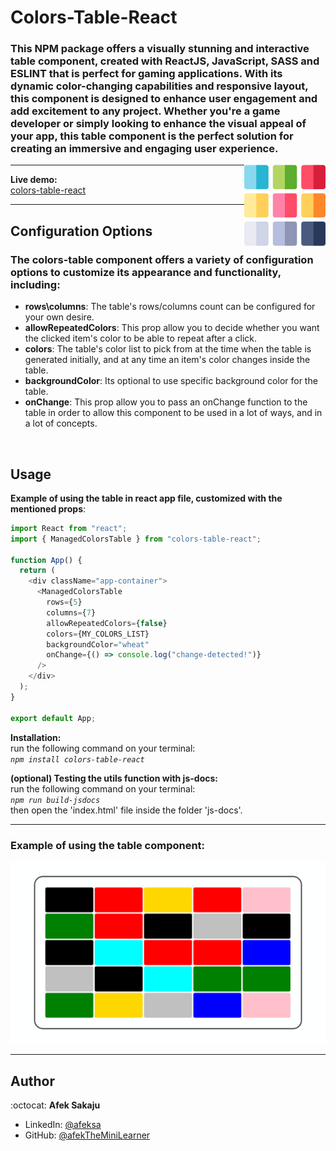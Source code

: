 # Colors-Table-React

### This NPM package offers a visually stunning and interactive table component, created with ReactJS, JavaScript, SASS and ESLINT that is perfect for gaming applications. With its dynamic color-changing capabilities and responsive layout, this component is designed to enhance user engagement and add excitement to any project. Whether you're a game developer or simply looking to enhance the visual appeal of your app, this table component is the perfect solution for creating an immersive and engaging user experience. <br />

<img src="./readme-resources/table.png" width=130px height=130px align="right">

---

**Live demo:** </br>[colors-table-react](https://afektheminilearner.github.io/colors-table-react/)

---

## Configuration Options

### The colors-table component offers a variety of configuration options to customize its appearance and functionality, including:

- **rows\columns**: The table's rows/columns count can be configured for your own desire.
- **allowRepeatedColors**: This prop allow you to decide whether you want the clicked item's color to be able to repeat after a click.
- **colors**: The table's color list to pick from at the time when the table is generated initially, and at any time an item's color changes inside the table.
- **backgroundColor**: Its optional to use specific background color for the table.
- **onChange**: This prop allow you to pass an onChange function to the table in order to allow this component to be used in a lot of ways, and in a lot of concepts.

</br>

## Usage

**Example of using the table in react app file, customized with the mentioned props**:

```js
import React from "react";
import { ManagedColorsTable } from "colors-table-react";

function App() {
  return (
    <div className="app-container">
      <ManagedColorsTable
        rows={5}
        columns={7}
        allowRepeatedColors={false}
        colors={MY_COLORS_LIST}
        backgroundColor="wheat"
        onChange={() => console.log("change-detected!")}
      />
    </div>
  );
}

export default App;
```

**Installation:**</br>
run the following command on your terminal:</br> _`npm install colors-table-react`_

**(optional) Testing the utils function with js-docs:**</br>
run the following command on your terminal:</br> _`npm run build-jsdocs`_</br>then open the 'index.html' file inside the folder 'js-docs'.

---

### **Example of using the table component:**

![Example-GIF](./readme-resources/table-gif.gif)

---

## Author

:octocat: **Afek Sakaju**

- LinkedIn: [@afeksa](https://www.linkedin.com/in/afeksa/)
- GitHub: [@afekTheMiniLearner](https://github.com/afekTheMiniLearner)
